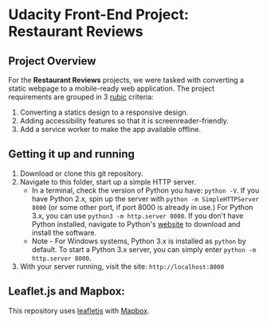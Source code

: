 # Udacity Front-End Project: Restaurant Reviews

## Project Overview

For the **Restaurant Reviews** projects, we were tasked with converting a static webpage to a mobile-ready web application. The project requirements are grouped in 3 [rubic](https://review.udacity.com/#!/rubrics/1090/view) criteria:

1. Converting a statics design to a responsive design.
2. Adding accessibility features so that it is screenreader-friendly.
3. Add a service worker to make the app available offline.

## Getting it up and running
1. Download or clone this git repository.
2. Navigate to this folder, start up a simple HTTP server.
    * In a terminal, check the version of Python you have: `python -V`. If you have Python 2.x, spin up the server with `python -m SimpleHTTPServer 8000` (or some other port, if port 8000 is already in use.) For Python 3.x, you can use `python3 -m http.server 8000`. If you don't have Python installed, navigate to Python's [website](https://www.python.org/) to download and install the software.
    * Note -  For Windows systems, Python 3.x is installed as `python` by default. To start a Python 3.x server, you can simply enter `python -m http.server 8000`.
3. With your server running, visit the site: `http://localhost:8000`

## Leaflet.js and Mapbox:

This repository uses [leafletjs](https://leafletjs.com/) with [Mapbox](https://www.mapbox.com/).

